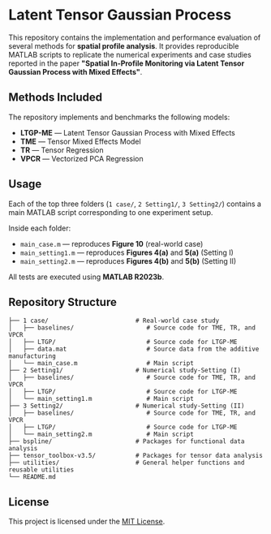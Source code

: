 # Latent Tensor Gaussian Process

This repository contains the implementation and performance evaluation of several methods for **spatial profile analysis**. 
It provides reproducible MATLAB scripts to replicate the numerical experiments and case studies reported in the paper **"Spatial In-Profile Monitoring via Latent Tensor Gaussian Process with Mixed Effects"**.

## Methods Included
The repository implements and benchmarks the following models:
- **LTGP-ME** — Latent Tensor Gaussian Process with Mixed Effects  
- **TME** — Tensor Mixed Effects Model  
- **TR** — Tensor Regression  
- **VPCR** — Vectorized PCA Regression  


## Usage
Each of the top three folders (`1 case/`, `2 Setting1/`, `3 Setting2/`) contains a main MATLAB script corresponding to one experiment setup.

Inside each folder:
- `main_case.m` — reproduces **Figure 10** (real-world case)  
- `main_setting1.m` — reproduces **Figures 4(a)** and **5(a)** (Setting I)  
- `main_setting2.m` — reproduces **Figures 4(b)** and **5(b)** (Setting II)

All tests are executed using **MATLAB R2023b**.  


## Repository Structure
```plaintext
├── 1 case/                        # Real-world case study
│   ├── baselines/                    # Source code for TME, TR, and VPCR
│   ├── LTGP/                         # Source code for LTGP-ME
│   ├── data.mat                      # Source data from the additive manufacturing
│   └── main_case.m                   # Main script
├── 2 Setting1/                    # Numerical study-Setting (I)
│   ├── baselines/                    # Source code for TME, TR, and VPCR
│   ├── LTGP/                         # Source code for LTGP-ME
│   └── main_setting1.m               # Main script
├── 3 Setting2/                    # Numerical study-Setting (II)
│   ├── baselines/                    # Source code for TME, TR, and VPCR
│   ├── LTGP/                         # Source code for LTGP-ME
│   └── main_setting2.m               # Main script
├── bspline/                       # Packages for functional data analysis
├── tensor_toolbox-v3.5/           # Packages for tensor data analysis
├── utilities/                     # General helper functions and reusable utilities
└── README.md
```

## License
This project is licensed under the [MIT License](LICENSE).
